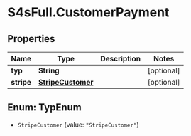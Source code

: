 # S4sFull.CustomerPayment

## Properties
Name | Type | Description | Notes
------------ | ------------- | ------------- | -------------
**typ** | **String** |  | [optional] 
**stripe** | [**StripeCustomer**](StripeCustomer.md) |  | [optional] 


<a name="TypEnum"></a>
## Enum: TypEnum


* `StripeCustomer` (value: `"StripeCustomer"`)




